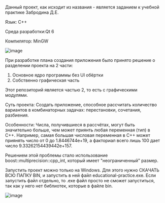 Данный проект, как исходит из названия - является заданием к учебной практике Забродина Д.Е.

Язык: С++

Среда разработки:Qt 6

Компилятор: MinGW

![image](https://user-images.githubusercontent.com/107744290/221299002-2b2f67fd-902b-4bf2-a3b7-c03da344d247.png)

При разработке плана создания приложения было принято решение о разделении проекта на 2 части:
1) Основное ядро программы без UI обёртки
2) Собственно графическая часть

Этот репозиторий является частью 2, то есть c графическими модулями.

Суть проекта:
Создать приложение, способное рассчитать количество вариантов в комбинаторных задачах: перестановки, сочетания, разбиения. 


Особенности: Числа, получившиеся в рассчётах, могут быть значительно больше, чем может приянть любая переменная (тип) в С++. 
Например, самая большая числовая переменная в С++ может приянять число от 0 до 1.8446744e+19, а факториал всего лишь 100 дает число 9.33262154439442e+157.

Решением этой проблемы стало использование boost::multiprecision::cpp_int, который имеет "неограниченный" размер. 

Запустить проект можно только на Windows. Для этого нужно СКАЧАТЬ ВСЮ ПАПКУ BIN, и запустить в ней файл educational-practice.exe. 
Если запустить файл отдельно, то .ехе файл просто не сможет запуститься, так как у него нет библиотек, которые в файле bin.

![image](https://user-images.githubusercontent.com/107744290/221299487-8d877bb7-ac16-440f-b90d-52efb415d323.png)


